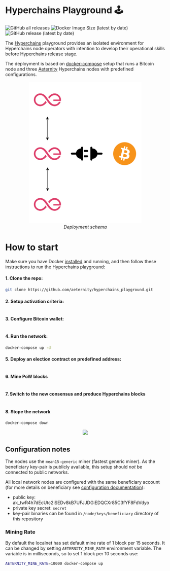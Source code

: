 # Hyperchains Playground 🕹️

![GitHub all releases](https://img.shields.io/github/downloads/aeternity/hyperchains_privatenet/total) ![Docker Image Size (latest by date)](https://img.shields.io/docker/image-size/aeternity/aeternity) ![GitHub release (latest by date)](https://img.shields.io/github/v/release/aeternity/hyperchains_privatenet)

The [Hyperchains](https://github.com/aeternity/hyperchains-whitepaper) playground provides an isolated environment for Hyperchains node operators with intention to develop their operational skills before Hyperchains release stage. 

The deployment is based on [docker-compose](https://docs.docker.com/compose/) setup that runs a Bitcoin node and three [Aeternity](https://github.com/aeternity/aeternity) Hyperchains nodes with predefined configurations.

<p align="center">
  <img src="docs/images/Setup.png" title="hover text">
    <br>
    <em>Deployment schema</em>
</p>

# How to start

Make sure you have Docker [installed](https://docs.docker.com/engine/install/) and running, and then follow these instructions to run the Hyperchains playground:

#### 1. Clone the repo:
```bash
git clone https://github.com/aeternity/hyperchains_playground.git
```

#### 2. Setup activation criteria:
```
```

#### 3. Configure Bitcoin wallet:
```
```

#### 4. Run the network:
```bash
docker-compose up -d
```

#### 5. Deploy an election contract on predefined address:

```
```

#### 6. Mine PoW blocks
```
```

#### 7. Switch to the new consensus and produce Hyperchains blocks
```
```

#### 8. Stope the network
```bash
docker-compose down
```

<p align="center">
  <img src="docs/images/Playground.gif">
</p>

## Configuration notes

The nodes use the `mean15-generic` miner (fastest generic miner).
As the beneficiary key-pair is publicly available, this setup should *not* be connected to public networks.

All local network nodes are configured with the same beneficiary account (for more details on beneficiary see [configuration documentation](https://github.com/aeternity/aeternity/blob/master/docs/configuration.md#beneficiary-account)):
- public key: ak_twR4h7dEcUtc2iSEDv8kB7UFJJDGiEDQCXr85C3fYF8FdVdyo
- private key secret: `secret`
- key-pair binaries can be found in `/node/keys/beneficiary` directory of this repository


### Mining Rate

By default the localnet has set default mine rate of 1 block per 15 seconds.
It can be changed by setting `AETERNITY_MINE_RATE` environment variable.
The variable is in milliseconds, so to set 1 block per 10 seconds use:

```bash
AETERNITY_MINE_RATE=10000 docker-compose up
```

